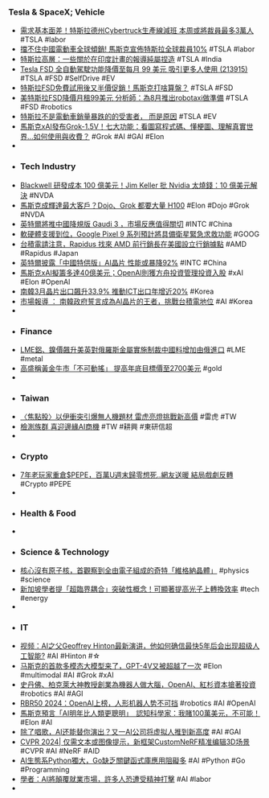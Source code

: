 ### Tesla & SpaceX; Vehicle
- [需求基本面差！特斯拉德州Cybertruck生產線減班 本周或將裁員最多3萬人](https://news.cnyes.com/news/id/5524682) #TSLA #labor
- [擋不住中國電動車全球傾銷! 馬斯克宣佈特斯拉全球裁員10%](https://newtalk.tw/news/view/2024-04-15/916105) #TSLA #labor
- [特斯拉高層：一些關於在印度計畫的報導純屬捏造](https://m.cnyes.com/news/id/5524977) #TSLA #India
- [Tesla FSD 全自動駕駛功能降價至每月 99 美元 吸引更多人使用 (213915)](https://www.cool3c.com/article/213915) #TSLA #FSD #SelfDrive #EV
- [特斯拉FSD免費試用後又半價促銷！馬斯克打啥算盤？](https://news.cnyes.com/news/id/5523790) #TSLA #FSD
- [美特斯拉FSD降價月租99美元 分析師：為8月推出robotaxi做準備](https://tw.stock.yahoo.com/news/美特斯拉fsd降價月租99美元-分析師-為8月推出robotaxi做準備-034334519.html) #TSLA #FSD #robotics
- [特斯拉不是電動車銷量暴跌的的受害者， 而是原因](https://www.techbang.com/posts/114340-tesla-is-not-a-victim-of-the-slowdown-in-ev-sales-but-the) #TSLA #EV
- [馬斯克xAI發布Grok-1.5V！七大功能：看圖寫程式碼、懂梗圖、理解真實世界…如何使用與收費？](https://www.blocktempo.com/xai-releases-first-multi-modal-model-grok-1-5v/) #Grok #AI #GAI #Elon
-
- ### Tech Industry
- [Blackwell 研發成本 100 億美元！Jim Keller 批 Nvidia 太燒錢：10 億美元解決](https://technews.tw/2024/04/15/jim-keller-thinks-nvidias-blackwell-cost-so-high/) #NVDA
- [馬斯克成輝達最大客戶？Dojo、Grok 都要大量 H100](https://technews.tw/2024/04/12/tesla-and-nvidia-could-be-a-match-made-in-ai-heaven/) #Elon #Dojo #Grok #NVDA
- [英特爾將推中國降規版 Gaudi 3 ，市場反應值得關切](https://technews.tw/2024/04/15/intel-will-launch-a-downgraded-version-of-gaudi-3-to-get-in/) #INTC #China
- [軟硬體支援到位，Google Pixel 9 系列預計將具備衛星緊急求救功能](https://m.eprice.com.tw/mobile/talk/4541/5808924/1) #GOOG
- [台積電請注意，Rapidus 找來 AMD 前行銷長在美國設立行銷據點](https://finance.technews.tw/2024/04/15/rapidus-hired-amds-former-marketing-chief-to-set-up-a-marketing-base-in-the-united-states/) #AMD #Rapidus #Japan
- [英特爾披露「中國特供版」AI晶片 性能或暴降92%](https://news.cnyes.com/news/id/5524823) #INTC #China
- [馬斯克xAI擬籌多達40億美元；OpenAI則獲方舟投資管理投資入股](https://www.ttv.com.tw/finance/view/?i=042024151104D701B6635B4845C29697720BB24A4C80E5B9) #xAI #Elon #OpenAI
- [南韓3月晶片出口飆升33.9% 推動ICT出口年增近20%](https://news.cnyes.com/news/id/5524865) #Korea
- [市場報導 ： 南韓政府誓言成為AI晶片的王者，挑戰台積電地位](https://iknow.stpi.narl.org.tw/Post/Read.aspx?PostID=20620) #AI #Korea
-
- ### Finance
- [LME鋁、鎳價飆升美英對俄羅斯金屬實施制裁中國料增加由俄進口](https://news.cnyes.com/news/id/5524927) #LME #metal
- [高盛稱黃金牛市「不可動搖」 提高年底目標價至2700美元](https://news.cnyes.com/news/id/5524822) #gold
-
- ### Taiwan
- [〈焦點股〉以伊衝突引爆無人機題材 雷虎亮燈挑戰新高價](https://news.cnyes.com/news/id/5524699) #雷虎 #TW
- [檢測族群 喜迎邊緣AI商機](https://www.ctee.com.tw/news/20240415700174-439901) #TW #耕興 #東研信超
-
- ### Crypto
- [7年老玩家重倉$PEPE，百萬U週末歸零想死..網友送暖 結局戲劇反轉](https://www.blocktempo.com/one-investor-lost-over-100000-usdt/) #Crypto #PEPE
-
- ### Health & Food
-
- ### Science & Technology
- [核心沒有原子核，首觀察到全由電子組成的奇特「維格納晶體」](https://technews.tw/2024/04/15/free-electron-wigner-crystal-stm/) #physics #science
- [新加坡學者提「超臨界耦合」突破性概念！可顯著提高光子上轉換效率](https://technews.tw/2024/04/15/photonics-unprecedented-upconversion-efficiency/) #tech #energy
-
- ### IT
- [视频：AI之父Geoffrey Hinton最新演讲，他如何确信最快5年后会出现超级人工智能?](https://mp.weixin.qq.com/s/sxrhsiLtAkTIEYmEB2P8ig) #AI #Hinton #☆
- [马斯克的首款多模态大模型来了，GPT-4V又被超越了一次](https://www.jiqizhixin.com/articles/2024-04-15-8) #Elon #multimodal #AI #Grok #xAI
- [史丹佛、柏克萊大神教授創業為機器人做大腦，OpenAI、紅杉資本搶著投資](https://technews.tw/2024/04/15/physical-intelligence-2/) #robotics #AI #AGI
- [RBR50 2024：OpenAI上榜，人形机器人势不可挡](https://www.jiqizhixin.com/articles/2024-04-15-11) #robotics #AI #OpenAI
- [馬斯克預言「AI明年比人類更聰明」　認知科學家：我賭100萬美元，不可能！](https://www.storm.mg/article/5088365) #Elon #AI
- [除了唱歌，AI还能替你演出？又一AI公司将虚拟人推到新高度](https://www.jiqizhixin.com/articles/2024-04-15-9) #AI #GAI
- [CVPR 2024| 仅需文本或图像提示，新框架CustomNeRF精准编辑3D场景](https://www.jiqizhixin.com/articles/2024-04-15-2) #CVPR #AI #NeRF #AID
- [AI生態系Python獨大，Go缺乏關鍵函式庫應用阻礙多](https://www.ithome.com.tw/news/162272) #AI #Python #Go #Programming
- [學者：AI將顛覆就業市場，許多人恐遭受精神打擊](https://m.moneydj.com/f1a.aspx?a=20570a8c-cf47-4796-8bce-202109888425) #AI #labor
-